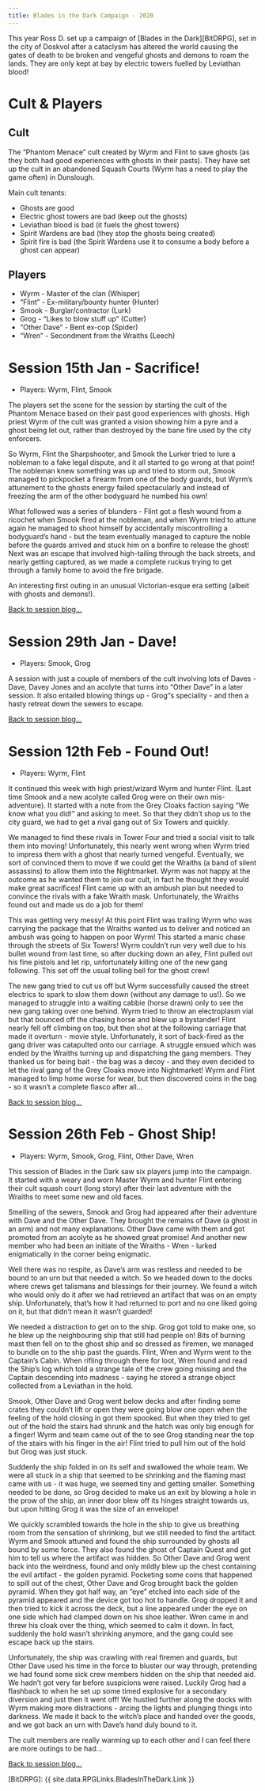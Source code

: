```yaml
---
title: Blades in the Dark Campaign - 2020
---
```


This year Ross D. set up a campaign of [Blades in the Dark][BitDRPG], set in the city of Doskvol after a cataclysm has altered the world causing the gates of death to be broken and vengeful ghosts and demons to roam the lands.
They are only kept at bay by electric towers fuelled by Leviathan blood!

# Cult & Players

## Cult

The “Phantom Menace” cult created by Wyrm and Flint to save ghosts (as they both had good experiences with ghosts in their pasts).
They have set up the cult in an abandoned Squash Courts (Wyrm has a need to play the game often) in Dunslough.

Main cult tenants:
* Ghosts are good
* Electric ghost towers are bad (keep out the ghosts)
* Leviathan blood is bad (it fuels the ghost towers)
* Spirit Wardens are bad (they stop the ghosts being created)
* Spirit fire is bad (the Spirit Wardens use it to consume a body before a ghost can appear)

## Players

* Wyrm - Master of the clan (Whisper)
* “Flint” - Ex-military/bounty hunter (Hunter)
* Smook - Burglar/contractor (Lurk)
* Grog - “Likes to blow stuff up” (Cutter)
* “Other Dave” - Bent ex-cop (Spider)
* “Wren” - Secondment from the Wraiths (Leech)

# Session 15th Jan - Sacrifice!

* Players: Wyrm, Flint, Smook

The players set the scene for the session by starting the cult of the Phantom Menace based on their past good experiences with ghosts.
High priest Wyrm of the cult was granted a vision showing him a pyre and a ghost being let out, rather than destroyed by the bane fire used by the city enforcers.

So Wyrm, Flint the Sharpshooter, and Smook the Lurker tried to lure a nobleman to a fake legal dispute, and it all started to go wrong at that point!
The nobleman knew something was up and tried to storm out, Smook managed to pickpocket a firearm from one of the body guards, but Wyrm’s attunement to the ghosts energy failed spectacularly and instead of freezing the arm of the other bodyguard he numbed his own!

What followed was a series of blunders - Flint got a flesh wound from a ricochet when Smook fired at the nobleman, and when Wyrm tried to attune again he managed to shoot himself by accidentally miscontrolling a bodyguard’s hand - but the team eventually managed to capture the noble before the guards arrived and stuck him on a bonfire to release the ghost!
Next was an escape that involved high-tailing through the back streets, and nearly getting captured, as we made a complete ruckus trying to get through a family home to avoid the fire brigade.

An interesting first outing in an unusual Victorian-esque era setting (albeit with ghosts and demons!).

[Back to session blog...](/2020/01/15/eighth-session.html)

# Session 29th Jan - Dave!

* Players: Smook, Grog

A session with just a couple of members of the cult involving lots of Daves - Dave, Davey Jones and an acolyte that turns into “Other Dave” in a later session.
It also entailed blowing things up - Grog“s speciality - and then a hasty retreat down the sewers to escape.

[Back to session blog...](/2020/01/29/ninth-session.html)

# Session 12th Feb - Found Out!

* Players: Wyrm, Flint

It continued this week with high priest/wizard Wyrm and hunter Flint.
(Last time Smook and a new acolyte called Grog were on their own mis-adventure).
It started with a note from the Grey Cloaks faction saying “We know what you did!” and asking to meet.
So that they didn’t shop us to the city guard, we had to get a rival gang out of Six Towers and quickly.

We managed to find these rivals in Tower Four and tried a social visit to talk them into moving!
Unfortunately, this nearly went wrong when Wyrm tried to impress them with a ghost that nearly turned vengeful.
Eventually, we sort of convinced them to move if we could get the Wraiths (a band of silent assassins) to allow them into the Nightmarket.
Wyrm was not happy at the outcome as he wanted them to join our cult, in fact he thought they would make great sacrifices!
Flint came up with an ambush plan but needed to convince the rivals with a fake Wraith mask.
Unfortunately, the Wraiths found out and made us do a job for them!

This was getting very messy!
At this point Flint was trailing Wyrm who was carrying the package that the Wraiths wanted us to deliver and noticed an ambush was going to happen on poor Wyrm!
This started a manic chase through the streets of Six Towers!
Wyrm couldn’t run very well due to his bullet wound from last time, so after ducking down an alley, Flint pulled out his fine pistols and let rip, unfortunately killing one of the new gang following.
This set off the usual tolling bell for the ghost crew!

The new gang tried to cut us off but Wyrm successfully caused the street electrics to spark to slow them down (without any damage to us!).
So we managed to struggle into a waiting cabbie (horse drawn) only to see the new gang taking over one behind.
Wyrm tried to throw an electroplasm vial but that bounced off the chasing horse and blew up a bystander!
Flint nearly fell off climbing on top, but then shot at the following carriage that made it overturn - movie style.
Unfortunately, it sort of back-fired as the gang driver was catapulted onto our carriage.
A struggle ensued which was ended by the Wraiths turning up and dispatching the gang members.
They thanked us for being bait - the bag was a decoy - and they even decided to let the rival gang of the Grey Cloaks move into Nightmarket!
Wyrm and Flint managed to limp home worse for wear, but then discovered coins in the bag - so it wasn’t a complete fiasco after all...

[Back to session blog...](/2020/02/12/tenth-session.html)

# Session 26th Feb - Ghost Ship!

* Players: Wyrm, Smook, Grog, Flint, Other Dave, Wren

This session of Blades in the Dark saw six players jump into the campaign.
It started with a weary and worn Master Wyrm and hunter Flint entering their cult squash court (long story) after their last adventure with the Wraiths to meet some new and old faces.

Smelling of the sewers, Smook and Grog had appeared after their adventure with Dave and the Other Dave.
They brought the remains of Dave (a ghost in an arm) and not many explanations.
Other Dave came with them and got promoted from an acolyte as he showed great promise!
And another new member who had been an initiate of the Wraiths - Wren - lurked enigmatically in the corner being enigmatic.

Well there was no respite, as Dave’s arm was restless and needed to be bound to an urn but that needed a witch.
So we headed down to the docks where crews get talismans and blessings for their journey.
We found a witch who would only do it after we had retrieved an artifact that was on an empty ship.
Unfortunately, that’s how it had returned to port and no one liked going on it, but that didn’t mean it wasn’t guarded!

We needed a distraction to get on to the ship.
Grog got told to make one, so he blew up the neighbouring ship that still had people on!
Bits of burning mast then fell on to the ghost ship and so dressed as firemen, we managed to bundle on to the ship past the guards.
Flint, Wren and Wyrm went to the Captain’s Cabin.
When rifling through there for loot, Wren found and read the Ship’s log which told a strange tale of the crew going missing and the Captain descending into madness - saying he stored a strange object collected from a Leviathan in the hold.

Smook, Other Dave and Grog went below decks and after finding some crates they couldn’t lift or open they were going blow one open when the feeling of the hold closing in got them spooked.
But when they tried to get out of the hold the stairs had shrunk and the hatch was only big enough for a finger!
Wyrm and team came out of the to see Grog standing near the top of the stairs with his finger in the air!
Flint tried to pull him out of the hold but Grog was just stuck.

Suddenly the ship folded in on its self and swallowed the whole team.
We were all stuck in a ship that seemed to be shrinking and the flaming mast came with us - it was huge, we seemed tiny and getting smaller.
Something needed to be done, so Grog decided to make us an exit by blowing a hole in the prow of the ship, an inner door blew off its hinges straight towards us, but upon hitting Grog it was the size of an envelope!

We quickly scrambled towards the hole in the ship to give us breathing room from the sensation of shrinking, but we still needed to find the artifact.
Wyrm and Smook attuned and found the ship surrounded by ghosts all bound by some force.
They also found the ghost of Captain Quest and got him to tell us where the artifact was hidden.
So Other Dave and Grog went back into the weirdness, found and only mildly blew up the chest containing the evil artifact - the golden pyramid.
Pocketing some coins that happened to spill out of the chest, Other Dave and Grog brought back the golden pyramid.
When they got half way, an “eye” etched into each side of the pyramid appeared and the device got too hot to handle.
Grog dropped it and then tried to kick it across the deck, but a line appeared under the eye on one side which had clamped down on his shoe leather.
Wren came in and threw his cloak over the thing, which seemed to calm it down.
In fact, suddenly the hold wasn’t shrinking anymore, and the gang could see escape back up the stairs.

Unfortunately, the ship was crawling with real firemen and guards, but Other Dave used his time in the force to bluster our way through, pretending we had found some sick crew members hidden on the ship that needed aid.
We hadn’t got very far before suspicions were raised.
Luckily Grog had a flashback to when he set up some timed explosive for a secondary diversion and just then it went off!
We hustled further along the docks with Wyrm making more distractions - arcing the lights and plunging things into darkness.
We made it back to the witch’s place and handed over the goods, and we got back an urn with Dave’s hand duly bound to it.

The cult members are really warming up to each other and I can feel there are more outings to be had...

[Back to session blog...](/2020/02/26/eleventh-session.html)




[BitDRPG]: {{ site.data.RPGLinks.BladesInTheDark.Link }}
